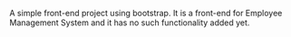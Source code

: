 A simple front-end project using bootstrap. It is a front-end for Employee Management System and it has no such functionality added yet.
